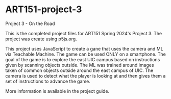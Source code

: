 # ART151-project-3
Project 3 - On the Road

This is the completed project files for ART151 Spring 2024's Project 3. The project was create using p5js.org.

This project uses JavaScript to create a gane that uses the camera and ML via Teachable Machine.
The game can be used ONLY on a smartphone.
The goal of the game is to explore the east UIC campus based on instructions given by scanning objects outside.
The ML was trained around images taken of common objects outside around the east campus of UIC.
The camera is used to detect what the player is looking at and then gives them a set of instructions to advance the game.

More information is available in the project guide.
